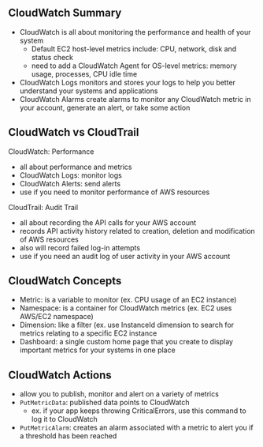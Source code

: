 ## CloudWatch Summary
- CloudWatch is all about monitoring the performance and health of your system
  - Default EC2 host-level metrics include: CPU, network, disk and status check
  - need to add a CloudWatch Agent for OS-level metrics: memory usage, processes, CPU idle time
- CloudWatch Logs monitors and stores your logs to help you better understand your systems and applications
- CloudWatch Alarms create alarms to monitor any CloudWatch metric in your account, generate an alert, or take some action

## CloudWatch vs CloudTrail
CloudWatch: Performance
- all about performance and metrics
- CloudWatch Logs: monitor logs
- CloudWatch Alerts: send alerts 
- use if you need to monitor performance of AWS resources

CloudTrail: Audit Trail
- all about recording the API calls for your AWS account
- records API activity history related to creation, deletion and modification of AWS resources
- also will record failed log-in attempts
- use if you need an audit log of user activity in your AWS account 

## CloudWatch Concepts
- Metric: is a variable to monitor (ex. CPU usage of an EC2 instance)
- Namespace: is a container for CloudWatch metrics (ex. EC2 uses AWS/EC2 namespace)
- Dimension: like a filter (ex. use InstanceId dimension to search for metrics relating to a specific EC2 instance
- Dashboard: a single custom home page that you create to display important metrics for your systems in one place

## CloudWatch Actions
- allow you to publish, monitor and alert on a variety of metrics
- `PutMetricData`: published data points to CloudWatch
  - ex. if your app keeps throwing CriticalErrors, use this command to log it to CloudWatch
- `PutMetricAlarm`: creates an alarm associated with a metric to alert you if a threshold has been reached